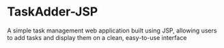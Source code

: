 # TaskAdder-JSP
A simple task management web application built using JSP, allowing users to add tasks and display them on a clean, easy-to-use interface
